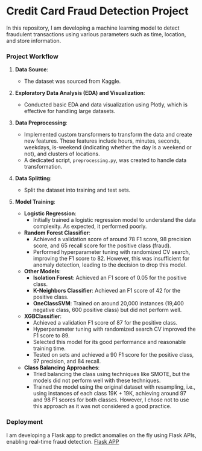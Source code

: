 # Credit Card Fraud Detection Project

In this repository, I am developing a machine learning model to detect fraudulent transactions using various parameters such as time, location, and store information.

### Project Workflow

1.  **Data Source**:
    
    -   The dataset was sourced from Kaggle.
2.  **Exploratory Data Analysis (EDA) and Visualization**:
    
    -   Conducted basic EDA and data visualization using Plotly, which is effective for handling large datasets.
3.  **Data Preprocessing**:
    
    -   Implemented custom transformers to transform the data and create new features. These features include hours, minutes, seconds, weekdays, is-weekend (indicating whether the day is a weekend or not), and clusters of locations.
    -   A dedicated script, `preprocessing.py`, was created to handle data transformation.
4.  **Data Splitting**:
    
    -   Split the dataset into training and test sets.
5.  **Model Training**:
    
    -   **Logistic Regression**:
        -   Initially trained a logistic regression model to understand the data complexity. As expected, it performed poorly.
    -   **Random Forest Classifier**:
        -   Achieved a validation score of around 78 F1 score, 98 precision score, and 65 recall score for the positive class (fraud).
        -   Performed hyperparameter tuning with randomized CV search, improving the F1 score to 82. However, this was insufficient for anomaly detection, leading to the decision to drop this model.
    -   **Other Models**:
        -   **Isolation Forest**: Achieved an F1 score of 0.05 for the positive class.
        -   **K-Neighbors Classifier**: Achieved an F1 score of 42 for the positive class.
        -   **OneClassSVM**: Trained on around 20,000 instances (19,400 negative class, 600 positive class) but did not perform well.
    -   **XGBClassifier**:
        -   Achieved a validation F1 score of 87 for the positive class.
        -   Hyperparameter tuning with randomized search CV improved the F1 score to 89.
        -   Selected this model for its good performance and reasonable training time.
        -   Tested on sets and achieved a 90 F1 score for the positive class, 97 precision, and 84 recall.
    -   **Class Balancing Approaches**:
        -   Tried balancing the class using techniques like SMOTE, but the models did not perform well with these techniques.
        -   Trained the model using the original dataset with resampling, i.e., using instances of each class 19K + 19K, achieving around 97 and 98 F1 scores for both classes. However, I chose not to use this approach as it was not considered a good practice.

### Deployment

I am developing a Flask app to predict anomalies on the fly using Flask APIs, enabling real-time fraud detection. [Flask APP](https://github.com/Jatin-Mehra119/Flask-APP-CreditCard-fraud-Detections-)
